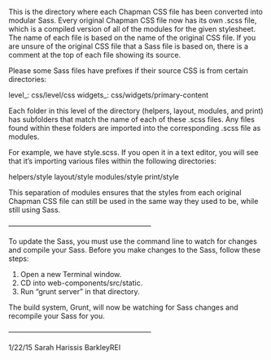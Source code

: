 This is the directory where each Chapman CSS file has been converted into modular Sass. Every original Chapman CSS file now has its own .scss file, which is a compiled version of all of the modules for the given stylesheet. The name of each file is based on the name of the original CSS file. If you are unsure of the original CSS file that a Sass file is based on, there is a comment at the top of each file showing its source.

Please some Sass files have prefixes if their source CSS is from certain directories:

level_: css/level/css
widgets_: css/widgets/primary-content

Each folder in this level of the directory (helpers, layout, modules, and print) has subfolders that match the name of each of these .scss files. Any files found within these folders are imported into the corresponding .scss file as modules.

For example, we have style.scss. If you open it in a text editor, you will see that it’s importing various files within the following directories:

helpers/style
layout/style
modules/style
print/style

This separation of modules ensures that the styles from each original Chapman CSS file can still be used in the same way they used to be, while still using Sass.

————————————————————

To update the Sass, you must use the command line to watch for changes and compile your Sass. Before you make changes to the Sass, follow these steps:

1. Open a new Terminal window.
2. CD into web-components/src/static.
3. Run “grunt server” in that directory.

The build system, Grunt, will now be watching for Sass changes and recompile your Sass for you.

————————————————————

1/22/15
Sarah Harissis
BarkleyREI